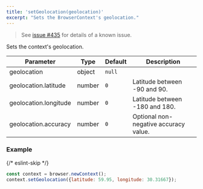 ```yaml
---
title: 'setGeolocation(geolocation)'
excerpt: "Sets the BrowserContext's geolocation."
---
```


<Blockquote mod="warning">

See [issue #435](https://github.com/grafana/xk6-browser/issues/435) for details of a known issue.

</Blockquote>

Sets the context's geolocation.

<TableWithNestedRows>

| Parameter             | Type   | Default | Description                           |
|-----------------------|--------|---------|---------------------------------------|
| geolocation           | object | `null`      |                                       |
| geolocation.latitude  | number | `0`     | Latitude between -90 and 90.          |
| geolocation.longitude | number | `0`     | Latitude between -180 and 180.        |
| geolocation.accuracy  | number | `0`     | Optional non-negative accuracy value. |

</TableWithNestedRows>

### Example

<CodeGroup labels={[]}>

{/* eslint-skip */}

```javascript
const context = browser.newContext();
context.setGeolocation({latitude: 59.95, longitude: 30.31667});
```

</CodeGroup>
